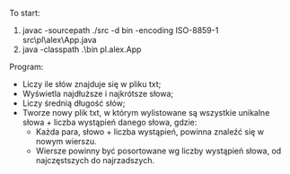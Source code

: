 To start: 
1. javac -sourcepath ./src -d bin -encoding ISO-8859-1 src\pl\alex\App.java
2. java -classpath .\bin pl.alex.App

Program:

  - Liczy ile słów znajduje się w pliku txt;
  - Wyświetla najdłuższe i najkrótsze słowa;
  - Liczy średnią długość słów;
  - Tworze nowy plik txt, w którym wylistowane są wszystkie unikalne słowa + liczba wystąpień danego słowa, gdzie:
      - Każda para, słowo + liczba wystąpień, powinna znaleźć się w nowym wierszu.
       - Wiersze powinny być posortowane wg liczby wystąpień słowa, od najczęstszych do najrzadszych.
